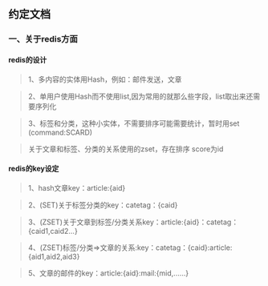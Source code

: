 约定文档
---
### 一、关于redis方面
#### redis的设计
>1、多内容的实体用Hash，例如：邮件发送，文章

>2、单用户使用Hash而不使用list,因为常用的就那么些字段，list取出来还需要序列化

>3、标签和分类，这种小实体，不需要排序可能需要统计，暂时用set (command:SCARD)

> 关于文章和标签、分类的关系使用的zset，存在排序 score为id

#### redis的key设定
>1、hash文章key：article:{aid}

>2、(SET)关于标签分类的key：catetag：{caid}

>3、(ZSET)关于文章到标签/分类关系key：article:{aid}：catetag：{caid1,caid2...}

>4、(ZSET)标签/分类=>文章的关系:key：catetag：{caid}:article:{aid1,aid2,aid3}

>5、文章的邮件的key：article:{aid}:mail:{mid,......}



